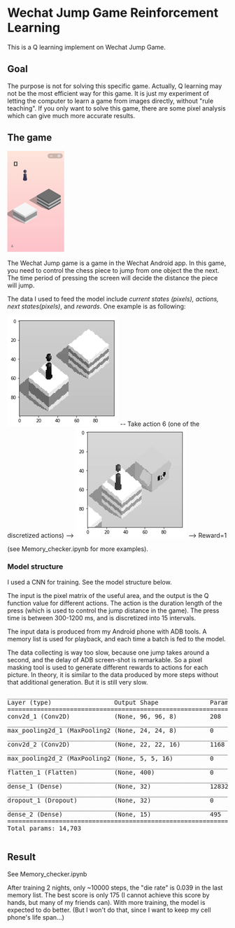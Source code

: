 # Wechat Jump Game Reinforcement Learning

This is a Q learning implement on Wechat Jump Game. 


## Goal

The purpose is not for solving this specific game. Actually, Q learning may not be the most efficient way for this game. It is just my experiment of letting the computer to learn a game from images directly, without "rule teaching". If you only want to solve this game, there are some pixel analysis which can give much more accurate results. 


## The game

![game GIF](imgs/screen.gif) 

The Wechat Jump game is a game in the Wechat Android app. In this game, you need to control the chess piece to jump from one object the the next. The time period of pressing the screen will decide the distance the piece will jump. 

The data I used to feed the model include *current states (pixels), actions, next states(pixels)*, and *rewards*. One example is as following:

![game GIF](imgs/s1.png) -- Take action 6 (one of the discretized actions) --> ![game GIF](imgs/s2.png) --> Reward=1

(see Memory_checker.ipynb for more examples).


### Model structure

I used a CNN for training. See the model structure below.

The input is the pixel matrix of the useful area, and the output is the Q function value for different actions. The action is the duration length of the press (which is used to control the jump distance in the game). The press time is between 300-1200 ms, and is discretized into 15 intervals.

The input data is produced from my Android phone with ADB tools. A memory list is used for playback, and each time a batch is fed to the model. 

The data collecting is way too slow, because one jump takes around a second, and the delay of ADB screen-shot is remarkable. So a pixel masking tool is used to generate different rewards to actions for each picture. In theory, it is similar to the data produced by more steps without that additional generation. But it is still very slow.

<pre>
_________________________________________________________________
Layer (type)                 Output Shape              Param #   
=================================================================
conv2d_1 (Conv2D)            (None, 96, 96, 8)         208       
_________________________________________________________________
max_pooling2d_1 (MaxPooling2 (None, 24, 24, 8)         0         
_________________________________________________________________
conv2d_2 (Conv2D)            (None, 22, 22, 16)        1168      
_________________________________________________________________
max_pooling2d_2 (MaxPooling2 (None, 5, 5, 16)          0         
_________________________________________________________________
flatten_1 (Flatten)          (None, 400)               0         
_________________________________________________________________
dense_1 (Dense)              (None, 32)                12832     
_________________________________________________________________
dropout_1 (Dropout)          (None, 32)                0         
_________________________________________________________________
dense_2 (Dense)              (None, 15)                495       
=================================================================
Total params: 14,703
_________________________________________________________________
</pre>


## Result

See Memory_checker.ipynb

After training 2 nights, only ~10000 steps, the "die rate" is 0.039 in the last memory list. The best score is only 175 (I cannot achieve this score by hands, but many of my friends can). With more training, the model is expected to do better. (But I won't do that, since I want to keep my cell phone's life span...)


